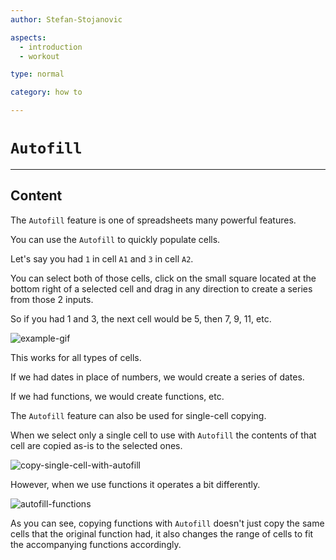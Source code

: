 ```yaml
---
author: Stefan-Stojanovic

aspects:
  - introduction
  - workout

type: normal

category: how to

---
```


# `Autofill` 

---
## Content

The `Autofill` feature is one of spreadsheets many powerful features.

You can use the `Autofill` to quickly populate cells.

Let's say you had `1` in cell `A1` and `3` in cell `A2`.

You can select both of those cells, click on the small square located at the bottom right of a selected cell and drag in any direction to create a series from those 2 inputs.

So if you had 1 and 3, the next cell would be 5, then 7, 9, 11, etc.

![example-gif](https://img.enkipro.com/df55e8752877ee072337311d55240adf.gif)

This works for all types of cells.

If we had dates in place of numbers, we would create a series of dates.

If we had functions, we would create functions, etc.

The `Autofill` feature can also be used for single-cell copying.

When we select only a single cell to use with `Autofill` the contents of that cell are copied as-is to the selected ones.

![copy-single-cell-with-autofill](https://img.enkipro.com/4885ce3a9fd606e366d857e97d03bf3c.gif)

However, when we use functions it operates a bit differently.

![autofill-functions](https://img.enkipro.com/f7f1323e1e9d3c8afe7bea590027d758.gif)

As you can see, copying functions with `Autofill` doesn't just copy the same cells that the original function had, it also changes the range of cells to fit the accompanying functions accordingly.
